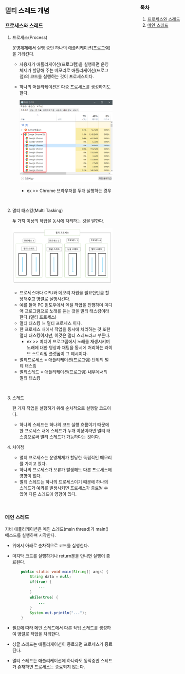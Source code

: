 <div style="position:fixed; right:0; width:30%;">

### 목차
1. [프로세스와 스레드](#프로세스와-스레드)
2. [메인 스레드]()

</div>
    
<div style="top:10%; width:70%;">

## 멀티 스레드 개념
### 프로세스와 스레드

1. 프로세스(Process)

    운영체제에서 실행 중인 하나의 애플리케이션(프로그램)을 가리킨다.
    - 사용자가 애플리케이션(프로그램)을 실행하면 운영체제가 할당해 주는 메모리로 애플리케이션(프로그램)의 코드를 실행하는 것이 프로세스이다.
    - 하나의 어플리케이션은 다중 프로세스를 생성하기도 한다.

        ![Alt text](image.png)
        - ex >> Chrome 브라우저를 두개 실행하는 경우
        

<br>

2. 멀티 태스킹(Multi Tasking)

    두 가지 이상의 작업을 동시에 처리하는 것을 말한다.

    ![Alt text](image-1.png)

    - 프로세스마다 CPU와 메모리 자원을 필요한만큼 할당해주고 병렬로 실행시킨다.
    - 예를 들어 PC 윈도우에서 엑셀 작업을 진행하며 미디어 프로그램으로 노래를 듣는 것을 멀티 태스킹이라 한다.(멀티 프로세스)
    - 멀티 태스킹 != 멀티 프로세스 이다. 
    - 한 프로세스 내에서 작업을 동시에 처리하는 것 또한 멀티 태스킹이지만, 이것은 멀티 스레드라고 부른다.
        - ex >> 미디어 프로그램에서 노래를 재생시키며 노래에 대한 영상과 채팅을 동시에 처리하는 라이브 스트리밍 플랫폼이 그 예시이다. 
    - 멀티프로세스 = 애플리케이션(프로그램) 단위의 멀티 태스킹
    - 멀티스레드 = 애플리케이션(프로그램) 내부에서의 멀티 태스킹
    
<br>

3. 스레드

    한 가지 작업을 실행하기 위해 순차적으로 실행할 코드이다.

    - 하나의 스레드는 하나의 코드 실행 흐름이기 때문에 한 프로세스 내에 스레드가 두개 이상이라면 멀티 태스킹으로써 멀티 스레드가 가능하다는 것이다.

4. 차이점

    - 멀티 프로세스는 운영체제가 할당한 독립적인 메모리를 가지고 있다.
    - 하나의 프로세스가 오류가 발생해도 다른 프로세스에 영향이 없다.
    - 멀티 스레드는 하나의 프로세스이기 때문에 하나의 스레드가 예외를 발생시키면 프로세스가 종료될 수 있어 다른 스레드에 영향이 있다.

<br>

### 메인 스레드

자바 애플리케이션은 메인 스레드(main thread)가 main() 메소드를 실행하며 시작한다.

- 위에서 아래로 순차적으로 코드를 실행한다.
- 마지막 코드를 실행하거나 return문을 만나면 실행이 종료된다.

    ```JAVA
        public static void main(String[] args) {
            String data = null;
            if(true) {
                ...
            }
            while(true) {
                ...
            }
            System.out.println("...");
        }
    ```
- 필요에 따라 메인 스레드에서 다른 작업 스레드를 생성하여 병렬로 작업을 처리한다.
- 싱글 스레드는 애플리케이션이 종료되면 프로세스가 종료된다.
- 멀티 스레드는 애플리케이션에 하나라도 동작중인 스레드가 존재하면 프로세스는 종료되지 않는다.

</div>